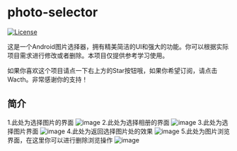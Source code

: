 ﻿# photo-selector

[![License](https://img.shields.io/badge/license-Apache%202-4EB1BA.svg)](https://www.apache.org/licenses/LICENSE-2.0.html)

这是一个Android图片选择器，拥有精美简洁的UI和强大的功能。你可以根据实际项目需求进行修改或者删除。本项目仅提供参考学习使用。

如果你喜欢这个项目请点一下右上方的Star按钮哦，如果你希望订阅，请点击Wacth。非常感谢你的支持！

## 简介

1.此处为选择图片的界面
![image](https://github.com/CCwant/photo-selector/blob/master/doc/boot1.jpg)
2.此处为选择相册的界面
![image](https://github.com/CCwant/photo-selector/blob/master/doc/boot2.jpg)
3.此处为选择图片界面
![image](https://github.com/CCwant/photo-selector/blob/master/doc/boot3.jpg)
4.此处为返回选择图片处的效果
![image](https://github.com/CCwant/photo-selector/blob/master/doc/boot4.jpg)
5.此处为图片浏览界面，在这里你可以进行删除浏览操作
![image](https://github.com/CCwant/photo-selector/blob/master/doc/boot5.jpg)



